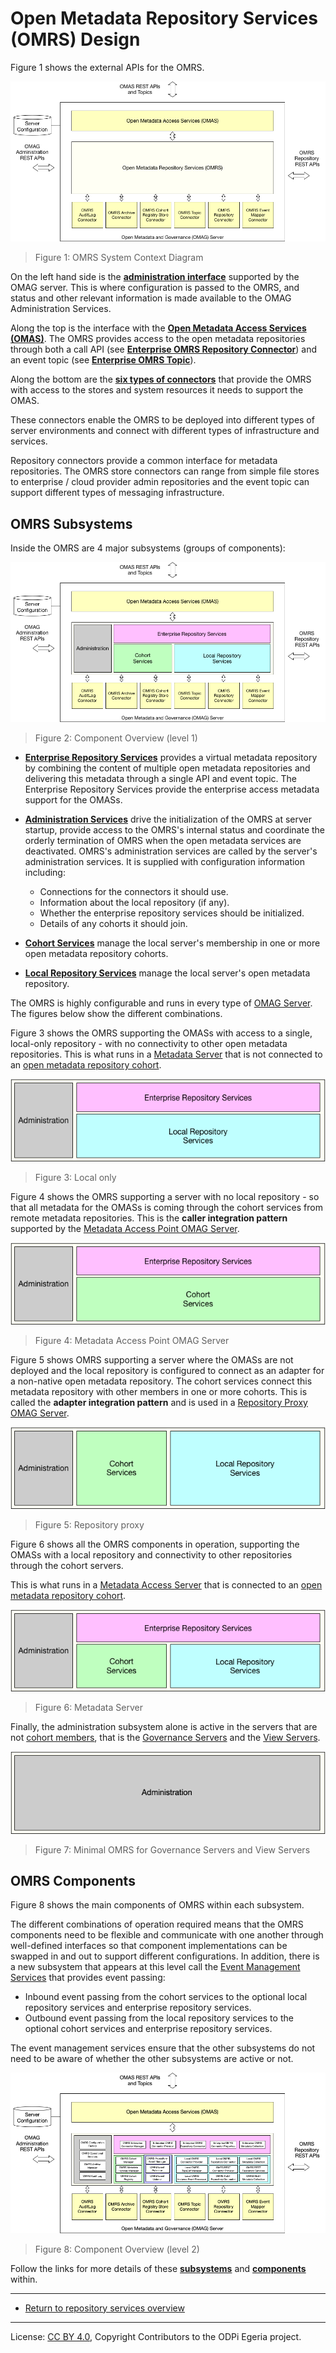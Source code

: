 <!-- SPDX-License-Identifier: CC-BY-4.0 -->
<!-- Copyright Contributors to the ODPi Egeria project. -->

# Open Metadata Repository Services (OMRS) Design

Figure 1 shows the external APIs for the OMRS.

![Figure 1: OMRS System Context Diagram](omrs-system-context-diagram.png#pagewidth)
> Figure 1: OMRS System Context Diagram

On the left hand side is the **[administration interface](../../governance-servers/README.md)** supported by the OMAG server.
This is where configuration is passed to the OMRS, and status and other
relevant information is made available to the OMAG Administration Services.

Along the top is the interface with the **[Open Metadata Access Services (OMAS)](../../access-services/README.md)**.
The OMRS provides access to the open metadata repositories
through both a call API (see **[Enterprise OMRS Repository Connector](component-descriptions/enterprise-repository-connector.md)**) and an event topic
(see **[Enterprise OMRS Topic](omrs-event-topic.md)**).

Along the bottom are the **[six types of connectors](component-descriptions/connectors/README.md)** that
provide the OMRS with access to the stores and system resources it needs to support the OMAS.

These connectors enable the OMRS to be deployed into different
types of server environments and connect with different types
of infrastructure and services.

Repository connectors provide a common interface for metadata repositories.
The OMRS store connectors can range from simple file stores to
enterprise / cloud provider admin repositories and the event topic can
support different types of messaging infrastructure.

## OMRS Subsystems

Inside the OMRS are 4 major subsystems (groups of components):

![Figure 2: Component Overview (level 1)](omrs-component-overview-level-1.png#pagewidth)
> Figure 2: Component Overview (level 1)

* **[Enterprise Repository Services](subsystem-descriptions/enterprise-repository-services.md)** provides a virtual
metadata repository by combining the content of multiple open metadata
repositories and delivering this metadata through a single API and event topic.
The Enterprise Repository Services provide the enterprise access metadata
support for the OMASs.

* **[Administration Services](subsystem-descriptions/administration-services.md)** drive the
initialization of the OMRS at server startup, provide access to the OMRS's internal status and
coordinate the orderly termination of OMRS when the open metadata services
are deactivated. OMRS's administration services are called by the server's administration
services.   It is supplied with configuration information including:
  * Connections for the connectors it should use.
  * Information about the local repository (if any).
  * Whether the enterprise repository services should be initialized.
  * Details of any cohorts it should join.

* **[Cohort Services](subsystem-descriptions/cohort-services.md)** manage the local
server's membership in one or more open metadata repository cohorts.

* **[Local Repository Services](subsystem-descriptions/local-repository-services.md)** manage the local
server's open metadata repository.

The OMRS is highly configurable and runs in every type of [OMAG Server](../../admin-services/docs/concepts/omag-server.md).
The figures below show the different combinations.


Figure 3 shows the OMRS supporting the OMASs with access to a single,
local-only repository - with no connectivity to other open metadata repositories.
This is what runs in a [Metadata Server](../../admin-services/docs/concepts/metadata-server.md)
that is not connected to an [open metadata repository cohort](open-metadata-repository-cohort.md).

![Figure 3: Local only](omrs-role-local-only.png)
> Figure 3: Local only

Figure 4 shows the OMRS supporting a server with no local repository - so that all
metadata for the OMASs is coming through the cohort services from remote metadata repositories.
This is the **caller integration pattern**
supported by the [Metadata Access Point OMAG Server](https://egeria-project.org/concepts/metadata-access-point).

![Figure 4: Access services](omrs-role-access-layer.png)
> Figure 4: Metadata Access Point OMAG Server

Figure 5 shows OMRS supporting a server where 
the OMASs are not deployed and the local repository is configured
to connect as an adapter for a non-native open metadata repository.
The cohort services connect this metadata repository with other
members in one or more cohorts.
This is called the **adapter integration pattern**
and is used in a [Repository Proxy OMAG Server](../../admin-services/docs/concepts/repository-proxy.md).

![Figure 5: Repository proxy](omrs-role-repository-proxy.png)
> Figure 5: Repository proxy

Figure 6 shows all the OMRS components in operation, supporting
the OMASs with a local repository and connectivity to other
repositories through the cohort servers.

This is what runs in a [Metadata Access Server](https://egeria-project.org//concepts/metadata-access-server)
that is connected to an [open metadata repository cohort](open-metadata-repository-cohort.md).

![Figure 6: Connected Metadata Server](omrs-role-complete.png)
> Figure 6: Metadata Server

Finally, the administration subsystem alone is active in the servers that are not
[cohort members](https://egeria-project.org/concepts/cohort-member), that is the 
[Governance Servers](https://egeria-project.org/concepts/governance-server)
and the
[View Servers](../../admin-services/docs/concepts/view-server.md).

![Figure 7: Governance Servers and View Servers](omrs-role-minimal.png)
> Figure 7: Minimal OMRS for Governance Servers and View Servers

## OMRS Components

Figure 8 shows the main components of OMRS within each subsystem.

The different combinations of operation required means that the OMRS
components need to be flexible and communicate with one another through
well-defined interfaces so that component implementations can be swapped
in and out to support different configurations.
In addition, there is a new subsystem that appears at this level call the
[Event Management Services](subsystem-descriptions/event-management-services.md)
that provides event passing:

* Inbound event passing from the cohort services to the optional local repository services and enterprise repository services.
* Outbound event passing from the local repository services to the optional cohort services and enterprise repository services.

The event management services ensure that the other subsystems do not need to be aware of whether the
other subsystems are active or not.


![Figure 8: Component Overview (level 2)](omrs-component-overview-level-2.png#pagewidth)
> Figure 8: Component Overview (level 2)

Follow the links for more details of 
these **[subsystems](subsystem-descriptions/README.md)**
and **[components](component-descriptions/README.md)** within.

----

* [Return to repository services overview](..)

----
License: [CC BY 4.0](https://creativecommons.org/licenses/by/4.0/),
Copyright Contributors to the ODPi Egeria project.